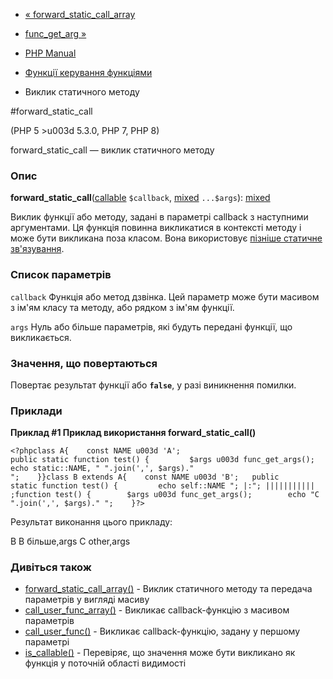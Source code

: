 - [«
forward_static_call_array](function.forward-static-call-array.md)
- [func_get_arg »](function.func-get-arg.md)

- [PHP Manual](index.md)
- [Функції керування функціями](ref.funchand.md)
- Виклик статичного методу

#forward_static_call

(PHP 5 \>u003d 5.3.0, PHP 7, PHP 8)

forward_static_call — виклик статичного методу

### Опис

**forward_static_call**([callable](language.types.callable.md)
`$callback`,
[mixed](language.types.declarations.md#language.types.declarations.mixed)
`...$args`):
[mixed](language.types.declarations.md#language.types.declarations.mixed)

Виклик функції або методу, задані в параметрі
callback з наступними аргументами. Ця функція повинна викликатися в
контексті методу і може бути викликана поза класом. Вона використовує
[пізніше статичне
зв'язування](language.oop5.late-static-bindings.md).

### Список параметрів

`callback`
Функція або метод дзвінка. Цей параметр може бути масивом з ім'ям
класу та методу, або рядком з ім'ям функції.

`args`
Нуль або більше параметрів, які будуть передані функції, що викликається.

### Значення, що повертаються

Повертає результат функції або **`false`**, у разі виникнення
помилки.

### Приклади

**Приклад #1 Приклад використання **forward_static_call()****

`<?phpclass A{    const NAME u003d 'A'; public static function test() {         $args u003d func_get_args(); echo static::NAME, " ".join(',', $args)."
";    }}class B extends A{    const NAME u003d 'B';   public static function test() {         echo self::NAME
"; |:"; ||||||||||| ;function test() {        $args u003d func_get_args();        echo "C ".join(',', $args)."
";    }?> `

Результат виконання цього прикладу:

B
B більше,args
C other,args

### Дивіться також

- [forward_static_call_array()](function.forward-static-call-array.md) -
Виклик статичного методу та передача параметрів у вигляді масиву
- [call_user_func_array()](function.call-user-func-array.md) -
Викликає callback-функцію з масивом параметрів
- [call_user_func()](function.call-user-func.md) - Викликає
callback-функцію, задану у першому параметрі
- [is_callable()](function.is-callable.md) - Перевіряє, що значення
може бути викликано як функція у поточній області видимості
